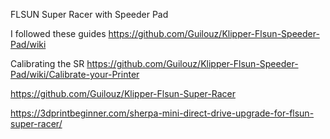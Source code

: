 FLSUN Super Racer with Speeder Pad

I followed these guides https://github.com/Guilouz/Klipper-Flsun-Speeder-Pad/wiki

Calibrating the SR https://github.com/Guilouz/Klipper-Flsun-Speeder-Pad/wiki/Calibrate-your-Printer

https://github.com/Guilouz/Klipper-Flsun-Super-Racer

https://3dprintbeginner.com/sherpa-mini-direct-drive-upgrade-for-flsun-super-racer/
